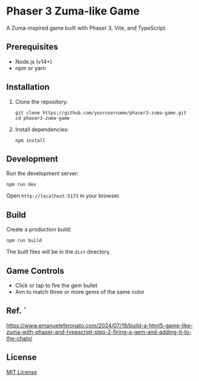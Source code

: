 # Phaser 3 Zuma-like Game

A Zuma-inspired game built with Phaser 3, Vite, and TypeScript.

## Prerequisites

- Node.js (v14+)
- npm or yarn

## Installation

1. Clone the repository:
   ```
   git clone https://github.com/yourusername/phaser3-zuma-game.git
   cd phaser3-zuma-game
   ```

2. Install dependencies:
   ```
   npm install
   ```

## Development

Run the development server:

```
npm run dev
```

Open `http://localhost:5173` in your browser.

## Build

Create a production build:

```
npm run build
```

The built files will be in the `dist` directory.

## Game Controls

- Click or tap to fire the gem bullet
- Aim to match three or more gems of the same color

## Ref. `
https://www.emanueleferonato.com/2024/07/19/build-a-html5-game-like-zuma-with-phaser-and-typescript-step-2-firing-a-gem-and-adding-it-to-the-chain/

## License

[MIT License](LICENSE)